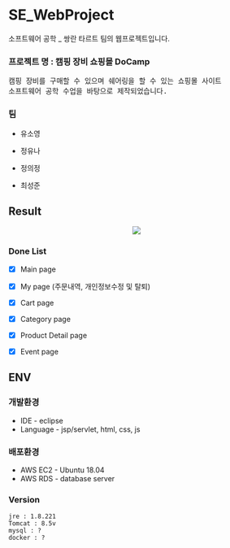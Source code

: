 # SE_WebProject
소프트웨어 공학 _ 쌍란 타르트 팀의 웹프로젝트입니다. 

### 프로젝트 명 : 캠핑 장비 쇼핑몰 DoCamp

<pre>
캠핑 장비를 구매할 수 있으며 쉐어링을 할 수 있는 쇼핑몰 사이트
소프트웨어 공학 수업을 바탕으로 제작되었습니다.
</pre>


### 팀

- 유소영

- 정유나

- 정의정

- 최성준


## Result
<p align="center">
  <img src="images/index.gif">
</p>

### Done List

- [x] Main page
- [x] My page (주문내역, 개인정보수정 및 탈퇴)
- [x] Cart page
- [x] Category page
- [x] Product Detail page
- [x] Event page


## ENV
### 개발환경
- IDE - eclipse
- Language - jsp/servlet, html, css, js


### 배포환경
- AWS EC2 - Ubuntu 18.04
- AWS RDS - database server


### Version
```
jre : 1.8.221
Tomcat : 8.5v
mysql : ?
docker : ?
```
